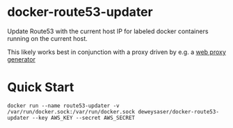 docker-route53-updater
======================

Update Route53 with the current host IP for labeled docker containers
running on the current host.

This likely works best in conjunction with a proxy driven by e.g. a
[web proxy
generator](https://hub.docker.com/r/deweysasser/web-proxy-generator/)


Quick Start
=========== 

```
docker run --name route53-updater -v /var/run/docker.sock:/var/run/docker.sock deweysaser/docker-route53-updater --key AWS_KEY --secret AWS_SECRET
```
